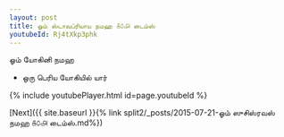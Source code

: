 ```yaml
---
layout: post
title: ஓம் ஸ்டாவப்ரியாய நமஹ ௧௦௮ டைம்ஸ்
youtubeId: Rj4tXkp3phk
---
```

 
 
 ஓம் யோகினி நமஹ  
 
 -  ஒரு பெரிய யோகியில் யார் 
 
  
 
  
 
 
 
 
 
 


{% include youtubePlayer.html id=page.youtubeId %}
 
[Next]({{ site.baseurl }}{% link  split2/_posts/2015-07-21-ஓம் ஸுசிஸ்ரவஸ் நமஹ ௧௦௮ டைம்ஸ்.md%})
 
